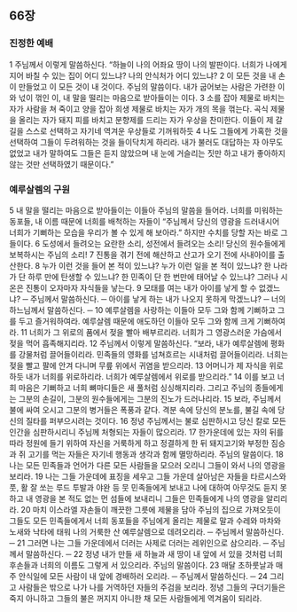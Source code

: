 ## 66장
### 진정한 예배
1 주님께서 이렇게 말씀하신다. “하늘이 나의 어좌요 땅이 나의 발판이다. 너희가 나에게 지어 바칠 수 있는 집이 어디 있느냐? 나의 안식처가 어디 있느냐?
2 이 모든 것을 내 손이 만들었고 이 모든 것이 내 것이다. 주님의 말씀이다. 내가 굽어보는 사람은 가련한 이와 넋이 꺾인 이, 내 말을 떨리는 마음으로 받아들이는 이다.
3 소를 잡아 제물로 바치는 자가 사람을 쳐 죽이고 양을 잡아 희생 제물로 바치는 자가 개의 목을 꺾는다. 곡식 제물을 올리는 자가 돼지 피를 바치고 분향제를 드리는 자가 우상을 찬미한다. 이들이 제 갈 길을 스스로 선택하고 자기네 역겨운 우상들로 기꺼워하듯
4 나도 그들에게 가혹한 것을 선택하여 그들이 두려워하는 것을 들이닥치게 하리라. 내가 불러도 대답하는 자 아무도 없었고 내가 말하여도 그들은 듣지 않았으며 내 눈에 거슬리는 짓만 하고 내가 좋아하지 않는 것만 선택하였기 때문이다.”
### 예루살렘의 구원
5 내 말을 떨리는 마음으로 받아들이는 이들아 주님의 말씀을 들어라. 너희를 미워하는 동포들, 내 이름 때문에 너희를 배척하는 자들이 “주님께서 당신의 영광을 드러내시어 너희가 기뻐하는 모습을 우리가 볼 수 있게 해 보아라.” 하지만 수치를 당할 자는 바로 그들이다.
6 도성에서 들려오는 요란한 소리, 성전에서 들려오는 소리! 당신의 원수들에게 보복하시는 주님의 소리!
7 진통을 겪기 전에 해산하고 산고가 오기 전에 사내아이를 출산한다.
8 누가 이런 것을 들어 본 적이 있느냐? 누가 이런 일을 본 적이 있느냐? 한 나라가 단 하루 만에 탄생할 수 있느냐? 한 민족이 단 한 번만에 태어날 수 있느냐? 그러나 시온은 진통이 오자마자 자식들을 낳는다.
9 모태를 여는 내가 아이를 낳게 할 수 없겠느냐? ─ 주님께서 말씀하신다. ─ 아이를 낳게 하는 내가 나오지 못하게 막겠느냐? ─ 너의 하느님께서 말씀하신다. ─
10 예루살렘을 사랑하는 이들아 모두 그와 함께 기뻐하고 그를 두고 즐거워하여라. 예루살렘 때문에 애도하던 이들아 모두 그와 함께 크게 기뻐하여라.
11 너희가 그 위로의 품에서 젖을 빨아 배부르리라. 너희가 그 영광스러운 가슴에서 젖을 먹어 흡족해지리라.
12 주님께서 이렇게 말씀하신다. “보라, 내가 예루살렘에 평화를 강물처럼 끌어들이리라. 민족들의 영화를 넘쳐흐르는 시내처럼 끌어들이리라. 너희는 젖을 빨고 팔에 안겨 다니며 무릎 위에서 귀염을 받으리라.
13 어머니가 제 자식을 위로하듯 내가 너희를 위로하리라. 너희가 예루살렘에서 위로를 받으리라.”
14 이를 보고 너희 마음은 기뻐하고 너희 뼈마디들은 새 풀처럼 싱싱해지리라. 그리고 주님의 종들에게는 그분의 손길이, 그분의 원수들에게는 그분의 진노가 드러나리라.
15 보라, 주님께서 불에 싸여 오시고 그분의 병거들은 폭풍과 같다. 격분 속에 당신의 분노를, 불길 속에 당신의 질타를 퍼부으시려는 것이다.
16 정녕 주님께서는 불로 심판하시고 당신 칼로 모든 인간을 심판하시리니 주님께 처형되는 자들이 많으리라.
17 한가운데에 있는 자의 뒤를 따라 정원에 들기 위하여 자신을 거룩하게 하고 정결하게 한 뒤 돼지고기와 부정한 짐승과 쥐 고기를 먹는 자들은 자기네 행동과 생각과 함께 멸망하리라. 주님의 말씀이다.
18 나는 모든 민족들과 언어가 다른 모든 사람들을 모으러 오리니 그들이 와서 나의 영광을 보리라.
19 나는 그들 가운데에 표징을 세우고 그들 가운데 살아남은 자들을 타르시스와 풋, 활 잘 쏘는 루드 투발과 야완 등 뭇 민족들에게 보내고 나에 대하여 아무것도 듣지 못하고 내 영광을 본 적도 없는 먼 섬들에 보내리니 그들은 민족들에게 나의 영광을 알리리라.
20 마치 이스라엘 자손들이 깨끗한 그릇에 제물을 담아 주님의 집으로 가져오듯이 그들도 모든 민족들에게서 너희 동포들을 주님에게 올리는 제물로 말과 수레와 마차와 노새와 낙타에 태워 나의 거룩한 산 예루살렘으로 데려오리라. ─ 주님께서 말씀하신다. ─
21 그러면 나는 그들 가운데에서 더러는 사제로 더러는 레위인으로 삼으리라. ─ 주님께서 말씀하신다. ─
22 정녕 내가 만들 새 하늘과 새 땅이 내 앞에 서 있을 것처럼 너희 후손들과 너희의 이름도 그렇게 서 있으리라. 주님의 말씀이다.
23 매달 초하룻날과 매주 안식일에 모든 사람이 내 앞에 경배하러 오리라. ─ 주님께서 말씀하신다. ─
24 그리고 사람들은 밖으로 나가 나를 거역하던 자들의 주검을 보리라. 정녕 그들의 구더기들은 죽지 아니하고 그들의 불은 꺼지지 아니한 채 모든 사람들에게 역겨움이 되리라.
